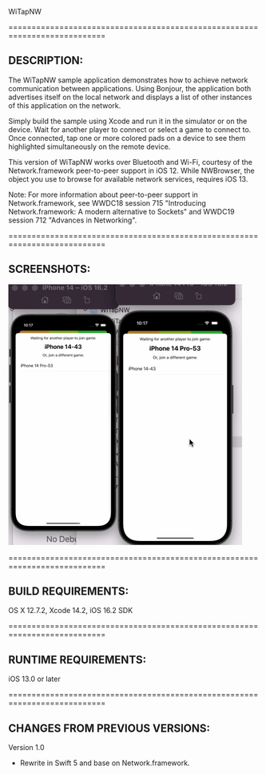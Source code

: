 WiTapNW
 
===========================================================================

## DESCRIPTION:
 
The WiTapNW sample application demonstrates how to achieve network communication between applications. Using Bonjour, the application both advertises itself on the local network and displays a list of other instances of this application on the network.
 
Simply build the sample using Xcode and run it in the simulator or on the device. Wait for another player to connect or select a game to connect to. Once connected, tap one or more colored pads on a device to see them highlighted simultaneously on the remote device.
 
This version of WiTapNW works over Bluetooth and Wi-Fi, courtesy of the Network.framework peer-to-peer support in iOS 12. While NWBrowser, the object you use to browse for available network services, requires iOS 13.
 
Note: For more information about peer-to-peer support in Network.framework, see WWDC18 session 715 "Introducing Network.framework: A modern alternative to Sockets" and WWDC19 session 712 "Advances in Networking".

===========================================================================

## SCREENSHOTS:

![](https://raw.githubusercontent.com/Mamong/WiTapNW/main/screenshots/1.gif)

 
 
===========================================================================

## BUILD REQUIREMENTS:
 
OS X 12.7.2, Xcode 14.2, iOS 16.2 SDK
 
===========================================================================
## RUNTIME REQUIREMENTS:
 
iOS 13.0 or later
 
===========================================================================
## CHANGES FROM PREVIOUS VERSIONS:
 
Version 1.0
- Rewrite in Swift 5 and base on Network.framework.

 

